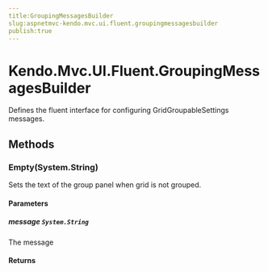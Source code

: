 ```yaml
---
title:GroupingMessagesBuilder
slug:aspnetmvc-kendo.mvc.ui.fluent.groupingmessagesbuilder
publish:true
---
```


# Kendo.Mvc.UI.Fluent.GroupingMessagesBuilder
Defines the fluent interface for configuring GridGroupableSettings messages.



## Methods

### Empty(System.String)
Sets the text of the group panel when grid is not grouped.



#### Parameters

##### message `System.String`
The message



#### Returns




